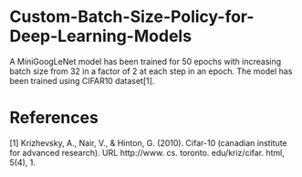 # Custom-Batch-Size-Policy-for-Deep-Learning-Models

A MiniGoogLeNet model has been trained for 50 epochs with increasing batch size from 32 in a factor of 2 at each step in an epoch. The model has been trained using CIFAR10 dataset[1].


# References

[1] Krizhevsky, A., Nair, V., & Hinton, G. (2010). Cifar-10 (canadian institute for advanced research). URL http://www. cs. toronto. edu/kriz/cifar. html, 5(4), 1.

